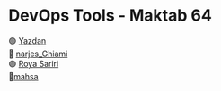 # DevOps Tools - Maktab 64

🟢 [Yazdan](https://github.com/MrYazdan/)\
🔴 [narjes_Ghiami](https://github.com/n-ghiyami/)\
🟣 [Roya Sariri](https://github.com/roya-sariri)\
🐤[mahsa](https://github.com/106mahsamoghaddami)
